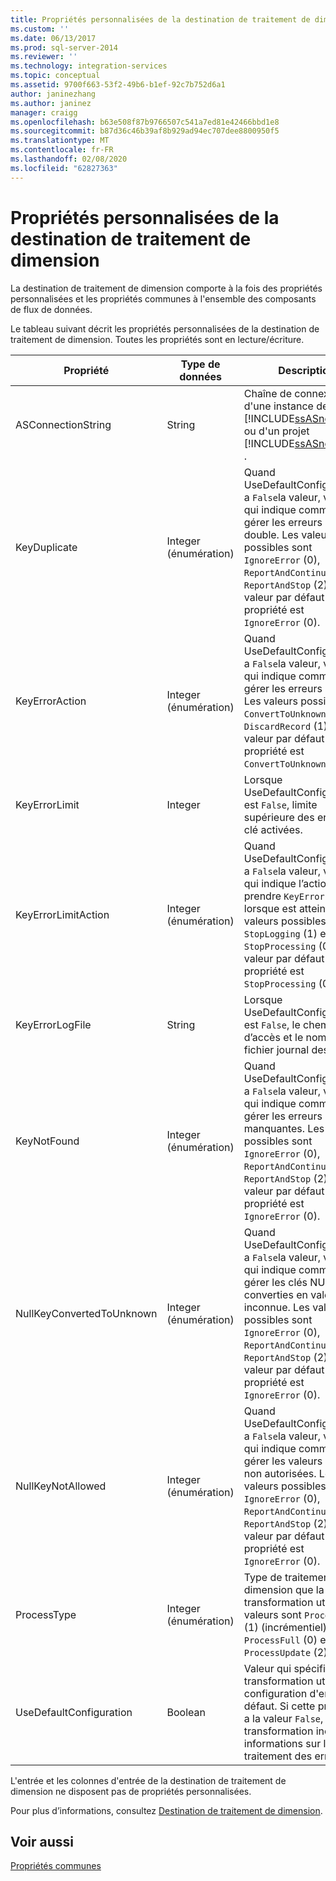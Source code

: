 ```yaml
---
title: Propriétés personnalisées de la destination de traitement de dimension | Microsoft Docs
ms.custom: ''
ms.date: 06/13/2017
ms.prod: sql-server-2014
ms.reviewer: ''
ms.technology: integration-services
ms.topic: conceptual
ms.assetid: 9700f663-53f2-49b6-b1ef-92c7b752d6a1
author: janinezhang
ms.author: janinez
manager: craigg
ms.openlocfilehash: b63e508f87b9766507c541a7ed81e42466bbd1e8
ms.sourcegitcommit: b87d36c46b39af8b929ad94ec707dee8800950f5
ms.translationtype: MT
ms.contentlocale: fr-FR
ms.lasthandoff: 02/08/2020
ms.locfileid: "62827363"
---
```

# <a name="dimension-processing-destination-custom-properies"></a>Propriétés personnalisées de la destination de traitement de dimension
  La destination de traitement de dimension comporte à la fois des propriétés personnalisées et les propriétés communes à l'ensemble des composants de flux de données.  
  
 Le tableau suivant décrit les propriétés personnalisées de la destination de traitement de dimension. Toutes les propriétés sont en lecture/écriture.  
  
|Propriété|Type de données|Description|  
|--------------|---------------|-----------------|  
|ASConnectionString|String|Chaîne de connexion d'une instance de [!INCLUDE[ssASnoversion](../../includes/ssasnoversion-md.md)] ou d'un projet [!INCLUDE[ssASnoversion](../../includes/ssasnoversion-md.md)] .|  
|KeyDuplicate|Integer (énumération)|Quand UseDefaultConfiguration a `False`la valeur, valeur qui indique comment gérer les erreurs de clé en double. Les valeurs possibles sont `IgnoreError` (0), `ReportAndContinue` (1) et `ReportAndStop` (2). La valeur par défaut de cette propriété est `IgnoreError` (0).|  
|KeyErrorAction|Integer (énumération)|Quand UseDefaultConfiguration a `False`la valeur, valeur qui indique comment gérer les erreurs de clé. Les valeurs possibles sont `ConvertToUnknown` (0) et `DiscardRecord` (1). La valeur par défaut de cette propriété est `ConvertToUnknown` (0).|  
|KeyErrorLimit|Integer|Lorsque UseDefaultConfiguration est `False`, limite supérieure des erreurs de clé activées.|  
|KeyErrorLimitAction|Integer (énumération)|Quand UseDefaultConfiguration a `False`la valeur, valeur qui indique l’action à prendre `KeyErrorLimit` lorsque est atteint. Les valeurs possibles sont `StopLogging` (1) et `StopProcessing` (0). La valeur par défaut de cette propriété est `StopProcessing` (0).|  
|KeyErrorLogFile|String|Lorsque UseDefaultConfiguration est `False`, le chemin d’accès et le nom du fichier journal des erreurs.|  
|KeyNotFound|Integer (énumération)|Quand UseDefaultConfiguration a `False`la valeur, valeur qui indique comment gérer les erreurs de clé manquantes. Les valeurs possibles sont `IgnoreError` (0), `ReportAndContinue` (1) et `ReportAndStop` (2). La valeur par défaut de cette propriété est `IgnoreError` (0).|  
|NullKeyConvertedToUnknown|Integer (énumération)|Quand UseDefaultConfiguration a `False`la valeur, valeur qui indique comment gérer les clés NULL converties en valeur inconnue. Les valeurs possibles sont `IgnoreError` (0), `ReportAndContinue` (1) et `ReportAndStop` (2). La valeur par défaut de cette propriété est `IgnoreError` (0).|  
|NullKeyNotAllowed|Integer (énumération)|Quand UseDefaultConfiguration a `False`la valeur, valeur qui indique comment gérer les valeurs NULL non autorisées. Les valeurs possibles sont `IgnoreError` (0), `ReportAndContinue` (1) et `ReportAndStop` (2). La valeur par défaut de cette propriété est `IgnoreError` (0).|  
|ProcessType|Integer (énumération)|Type de traitement de dimension que la transformation utilise. Les valeurs sont `ProcessAdd` (1) (incrémentiel), `ProcessFull` (0) et `ProcessUpdate` (2).|  
|UseDefaultConfiguration|Boolean|Valeur qui spécifie si la transformation utilise la configuration d'erreur par défaut. Si cette propriété a la valeur `False`, la transformation inclut des informations sur le traitement des erreurs.|  
  
 L'entrée et les colonnes d'entrée de la destination de traitement de dimension ne disposent pas de propriétés personnalisées.  
  
 Pour plus d’informations, consultez [Destination de traitement de dimension](dimension-processing-destination.md).  
  
## <a name="see-also"></a>Voir aussi  
 [Propriétés communes](../common-properties.md)  
  
  

